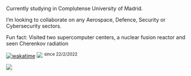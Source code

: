 Currently studying in Complutense University of Madrid.

I’m looking to collaborate on any Aerospace, Defence, Security or Cybersecurity sectors.

Fun fact: Visited two supercomputer centers, a nuclear fusion reactor and seen Cherenkov radiation

[![wakatime](https://wakatime.com/badge/user/488c838b-faea-4515-a9d8-8b287a14e316.svg)](https://wakatime.com/@488c838b-faea-4515-a9d8-8b287a14e316)
[![](https://komarev.com/ghpvc/?username=Juan-Embid&color=ffabb7&style=flat-square)](https://github.com/juan-embid)
<sup>since 22/2/2022</sup>

[![](https://img.shields.io/badge/-@juan-embid-%23181717?style=flat-square&logo=github)](https://github.com/juan-embid)
